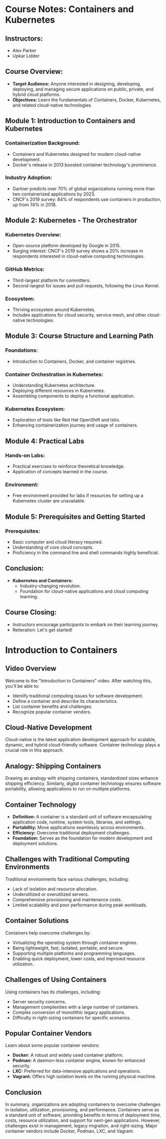 # Course Notes: Containers and Kubernetes

## Instructors:
- Alex Parker
- Upkar Lidder

## Course Overview:
- **Target Audience:** Anyone interested in designing, developing, deploying, and managing secure applications on public, private, and hybrid cloud platforms.
- **Objectives:** Learn the fundamentals of Containers, Docker, Kubernetes, and related cloud-native technologies.

## Module 1: Introduction to Containers and Kubernetes

### Containerization Background:
- Containers and Kubernetes designed for modern cloud-native development.
- Docker's release in 2013 boosted container technology's prominence.

### Industry Adoption:
- Gartner predicts over 70% of global organizations running more than two containerized applications by 2023.
- CNCF's 2019 survey: 84% of respondents use containers in production, up from 74% in 2018.

## Module 2: Kubernetes - The Orchestrator

### Kubernetes Overview:
- Open-source platform developed by Google in 2015.
- Surging interest: CNCF's 2019 survey shows a 20% increase in respondents interested in cloud-native computing technologies.

### GitHub Metrics:
- Third-largest platform for committers.
- Second-largest for issues and pull requests, following the Linux Kernel.

### Ecosystem:
- Thriving ecosystem around Kubernetes.
- Includes applications for cloud security, service mesh, and other cloud-native technologies.

## Module 3: Course Structure and Learning Path

### Foundations:
- Introduction to Containers, Docker, and container registries.

### Container Orchestration in Kubernetes:
- Understanding Kubernetes architecture.
- Deploying different resources in Kubernetes.
- Assembling components to deploy a functional application.

### Kubernetes Ecosystem:
- Exploration of tools like Red Hat OpenShift and Istio.
- Enhancing containerization journey and usage of containers.

## Module 4: Practical Labs

### Hands-on Labs:
- Practical exercises to reinforce theoretical knowledge.
- Application of concepts learned in the course.

### Environment:
- Free environment provided for labs if resources for setting up a Kubernetes cluster are unavailable.

## Module 5: Prerequisites and Getting Started

### Prerequisites:
- Basic computer and cloud literacy required.
- Understanding of core cloud concepts.
- Proficiency in the command line and shell commands highly beneficial.

## Conclusion:
- **Kubernetes and Containers:**
  - Industry-changing revolution.
  - Foundation for cloud-native applications and cloud computing learning.

## Course Closing:
- Instructors encourage participants to embark on their learning journey.
- Reiteration: Let's get started!


# Introduction to Containers

## Video Overview
Welcome to the "Introduction to Containers" video. After watching this, you'll be able to:

- Identify traditional computing issues for software development.
- Define a container and describe its characteristics.
- List container benefits and challenges.
- Recognize popular container vendors.

## Cloud-Native Development
Cloud-native is the latest application development approach for scalable, dynamic, and hybrid cloud-friendly software. Container technology plays a crucial role in this approach.

## Analogy: Shipping Containers
Drawing an analogy with shipping containers, standardized sizes enhance shipping efficiency. Similarly, digital container technology ensures software portability, allowing applications to run on multiple platforms.

## Container Technology
- **Definition:** A container is a standard unit of software encapsulating application code, runtime, system tools, libraries, and settings.
- **Portability:** Move applications seamlessly across environments.
- **Efficiency:** Overcome traditional deployment challenges.
- **Foundation:** Serves as the foundation for modern development and deployment solutions.

## Challenges with Traditional Computing Environments
Traditional environments face various challenges, including:
- Lack of isolation and resource allocation.
- Underutilized or overutilized servers.
- Comprehensive provisioning and maintenance costs.
- Limited scalability and poor performance during peak workloads.

## Container Solutions
Containers help overcome challenges by:
- Virtualizing the operating system through container engines.
- Being lightweight, fast, isolated, portable, and secure.
- Supporting multiple platforms and programming languages.
- Enabling quick deployment, lower costs, and improved resource utilization.

## Challenges of Using Containers
Using containers has its challenges, including:
- Server security concerns.
- Management complexities with a large number of containers.
- Complex conversion of monolithic legacy applications.
- Difficulty in right-sizing containers for specific scenarios.

## Popular Container Vendors
Learn about some popular container vendors:
- **Docker:** A robust and widely used container platform.
- **Podman:** A daemon-less container engine, known for enhanced security.
- **LXC:** Preferred for data-intensive applications and operations.
- **Vagrant:** Offers high isolation levels on the running physical machine.

## Conclusion
In summary, organizations are adopting containers to overcome challenges in isolation, utilization, provisioning, and performance. Containers serve as a standard unit of software, providing benefits in terms of deployment time, costs, resource utilization, and support for next-gen applications. However, challenges exist in management, legacy migration, and right-sizing. Major container vendors include Docker, Podman, LXC, and Vagrant.




